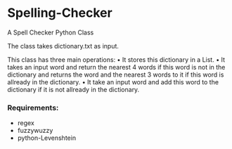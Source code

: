 # Spelling-Checker
A Spell Checker Python Class

The class takes dictionary.txt as input.

This class has three main operations:
• It stores this dictionary in a List.
• It takes an input word and return the nearest 4 words if this word is not in the dictionary and returns the word and the nearest 3 words to it  if this word is allready in the dictionary.
• It take an input word and add this word to the dictionary if it is not allready in the dictionary.

### Requirements:
* regex
* fuzzywuzzy
* python-Levenshtein
